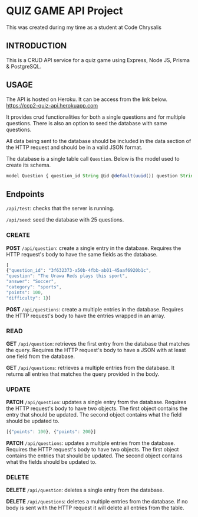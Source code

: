 # QUIZ GAME API Project

This was created during my time as a student at Code Chrysalis

## INTRODUCTION

This is a CRUD API service for a quiz game using Express, Node JS, Prisma & PostgreSQL.

## USAGE

The API is hosted on Heroku. It can be access from the link below. https://ccp2-quiz-api.herokuapp.com

It provides crud functionalities for both a single questions and for multiple questions. There is also an option to seed the database with same questions.

All data being sent to the database should be included in the data section of the HTTP request and should be in a valid JSON format.

The database is a single table call `Question`. Below is the model used to create its schema.

```jsx
model Question { question_id String @id @default(uuid()) question String @db.VarChar(255) @unique answer String @db.VarChar(255) category String @db.VarChar(100) points Int difficulty Int }
```

## Endpoints

`/api/test`: checks that the server is running. 

`/api/seed`: seed the database with 25 questions.

### CREATE

**POST** `/api/question`: create a single entry in the database. Requires the HTTP request's body to have the same fields as the database. 

```jsx
[
{"question_id": "3f632373-a50b-4fbb-ab01-45aaf6920b1c",
"question": "The Urawa Reds plays this sport",
"answer": "Soccer",
"category": "sports",
"points": 100,
"difficulty": 1}]
```

**POST** `/api/questions`: create a multiple entries in the database. Requires the HTTP request's body to have the entries wrapped in an array.

### READ

**GET** `/api/question`: retrieves the first entry from the database that matches the query. Requires the HTTP request's body to have a JSON with at least one field from the database. 

**GET** `/api/questions`: retrieves a multiple entries from the database. It returns all entries that matches the query provided in the body.

### UPDATE

**PATCH** `/api/question`: updates a single entry from the database. Requires the HTTP request's body to have two objects. The first object contains the entry that should be updated. The second object contains what the field should be updated to. 

```jsx
[{"points": 100}, {"points": 200}]
```

**PATCH** `/api/questions`: updates a multiple entries from the database. Requires the HTTP request's body to have two objects. The first object contains the entries that should be updated. The second object contains what the fields should be updated to.

### DELETE

**DELETE** `/api/question`: deletes a single entry from the database. 

**DELETE** `/api/questions`: deletes a multiple entries from the database. If no body is sent with the HTTP request it will delete all entries from the table.
